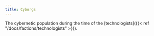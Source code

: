 ```yaml
---
title: Cyborgs
---
```


The cybernetic population during the time of the [technologists]({{< ref "/docs/factions/technologists" >}}).
